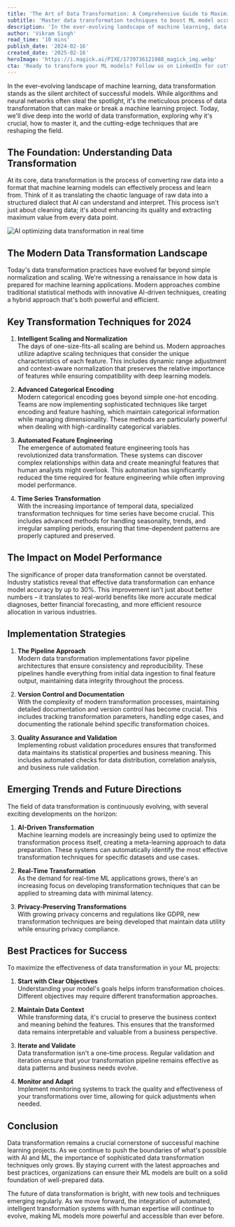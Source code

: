```yaml
---
title: 'The Art of Data Transformation: A Comprehensive Guide to Maximizing ML Model Performance'
subtitle: 'Master data transformation techniques to boost ML model accuracy by up to 30%'
description: 'In the ever-evolving landscape of machine learning, data transformation stands as the silent architect of successful models. While algorithms and neural networks often steal the spotlight, it\'s the meticulous process of data transformation that can make or break a machine learning project. Today, we\'ll dive deep into the world of data transformation, exploring why it\'s crucial, how to master it, and the cutting-edge techniques that are reshaping the field.'
author: 'Vikram Singh'
read_time: '10 mins'
publish_date: '2024-02-16'
created_date: '2025-02-16'
heroImage: 'https://i.magick.ai/PIXE/1739736121988_magick_img.webp'
cta: 'Ready to transform your ML models? Follow us on LinkedIn for cutting-edge insights on data transformation and AI development techniques that can revolutionize your approach to machine learning.'
---
```


In the ever-evolving landscape of machine learning, data transformation stands as the silent architect of successful models. While algorithms and neural networks often steal the spotlight, it's the meticulous process of data transformation that can make or break a machine learning project. Today, we'll dive deep into the world of data transformation, exploring why it's crucial, how to master it, and the cutting-edge techniques that are reshaping the field.

## The Foundation: Understanding Data Transformation

At its core, data transformation is the process of converting raw data into a format that machine learning models can effectively process and learn from. Think of it as translating the chaotic language of raw data into a structured dialect that AI can understand and interpret. This process isn't just about cleaning data; it's about enhancing its quality and extracting maximum value from every data point.

![AI optimizing data transformation in real time](https://i.magick.ai/PIXE/1739736121991_magick_img.webp)

## The Modern Data Transformation Landscape

Today's data transformation practices have evolved far beyond simple normalization and scaling. We're witnessing a renaissance in how data is prepared for machine learning applications. Modern approaches combine traditional statistical methods with innovative AI-driven techniques, creating a hybrid approach that's both powerful and efficient.

## Key Transformation Techniques for 2024

1. **Intelligent Scaling and Normalization**  
   The days of one-size-fits-all scaling are behind us. Modern approaches utilize adaptive scaling techniques that consider the unique characteristics of each feature. This includes dynamic range adjustment and context-aware normalization that preserves the relative importance of features while ensuring compatibility with deep learning models.

2. **Advanced Categorical Encoding**  
   Modern categorical encoding goes beyond simple one-hot encoding. Teams are now implementing sophisticated techniques like target encoding and feature hashing, which maintain categorical information while managing dimensionality. These methods are particularly powerful when dealing with high-cardinality categorical variables.

3. **Automated Feature Engineering**  
   The emergence of automated feature engineering tools has revolutionized data transformation. These systems can discover complex relationships within data and create meaningful features that human analysts might overlook. This automation has significantly reduced the time required for feature engineering while often improving model performance.

4. **Time Series Transformation**  
   With the increasing importance of temporal data, specialized transformation techniques for time series have become crucial. This includes advanced methods for handling seasonality, trends, and irregular sampling periods, ensuring that time-dependent patterns are properly captured and preserved.

## The Impact on Model Performance

The significance of proper data transformation cannot be overstated. Industry statistics reveal that effective data transformation can enhance model accuracy by up to 30%. This improvement isn't just about better numbers – it translates to real-world benefits like more accurate medical diagnoses, better financial forecasting, and more efficient resource allocation in various industries.

## Implementation Strategies

1. **The Pipeline Approach**  
   Modern data transformation implementations favor pipeline architectures that ensure consistency and reproducibility. These pipelines handle everything from initial data ingestion to final feature output, maintaining data integrity throughout the process.

2. **Version Control and Documentation**  
   With the complexity of modern transformation processes, maintaining detailed documentation and version control has become crucial. This includes tracking transformation parameters, handling edge cases, and documenting the rationale behind specific transformation choices.

3. **Quality Assurance and Validation**  
   Implementing robust validation procedures ensures that transformed data maintains its statistical properties and business meaning. This includes automated checks for data distribution, correlation analysis, and business rule validation.

## Emerging Trends and Future Directions

The field of data transformation is continuously evolving, with several exciting developments on the horizon:

1. **AI-Driven Transformation**  
   Machine learning models are increasingly being used to optimize the transformation process itself, creating a meta-learning approach to data preparation. These systems can automatically identify the most effective transformation techniques for specific datasets and use cases.

2. **Real-Time Transformation**  
   As the demand for real-time ML applications grows, there's an increasing focus on developing transformation techniques that can be applied to streaming data with minimal latency.

3. **Privacy-Preserving Transformations**  
   With growing privacy concerns and regulations like GDPR, new transformation techniques are being developed that maintain data utility while ensuring privacy compliance.

## Best Practices for Success

To maximize the effectiveness of data transformation in your ML projects:

1. **Start with Clear Objectives**  
   Understanding your model's goals helps inform transformation choices. Different objectives may require different transformation approaches.

2. **Maintain Data Context**  
   While transforming data, it's crucial to preserve the business context and meaning behind the features. This ensures that the transformed data remains interpretable and valuable from a business perspective.

3. **Iterate and Validate**  
   Data transformation isn't a one-time process. Regular validation and iteration ensure that your transformation pipeline remains effective as data patterns and business needs evolve.

4. **Monitor and Adapt**  
   Implement monitoring systems to track the quality and effectiveness of your transformations over time, allowing for quick adjustments when needed.

## Conclusion

Data transformation remains a crucial cornerstone of successful machine learning projects. As we continue to push the boundaries of what's possible with AI and ML, the importance of sophisticated data transformation techniques only grows. By staying current with the latest approaches and best practices, organizations can ensure their ML models are built on a solid foundation of well-prepared data.

The future of data transformation is bright, with new tools and techniques emerging regularly. As we move forward, the integration of automated, intelligent transformation systems with human expertise will continue to evolve, making ML models more powerful and accessible than ever before.